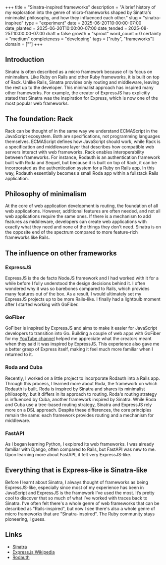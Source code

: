 +++
title = "Sinatra-inspired frameworks"
description = "A brief history of my exploration into the genre of micro-frameworks shaped by Sinatra's minimalist philosophy, and how they influenced each other."
slug = "sinatra-inspired"
type = "experiment"
date = 2025-06-20T10:00:00-07:00
date_planted = 2025-06-20T10:00:00-07:00
date_tended = 2025-08-25T10:00:00-07:00
draft = false
growth = "sprout"
word_count = 0
certainty = "medium"
completeness = "developing"
tags = ["ruby", "frameworks"]
domain = [""]
+++

## Introduction

Sinatra is often described as a micro framework because of its focus on minimalism. Like Ruby on Rails and other Ruby frameworks, it is built on top of Rack. Unlike Rails, Sinatra provides only routing and middleware, leaving the rest up to the developer. This minimalist approach has inspired many other frameworks. For example, the creator of ExpressJS has explicitly stated that Sinatra was the inspiration for Express, which is now one of the most popular web frameworks.

## The foundation: Rack

Rack can be thought of in the same way we understand ECMAScript in the JavaScript ecosystem. Both are specifications, not programming languages themselves. ECMAScript defines how JavaScript should work, while Rack is a specification and middleware layer that describes how compatible web servers interact with web frameworks. Rack enables interoperability between frameworks. For instance, Rodauth is an authentication framework built with Roda and Sequel, but because it is built on top of Rack, it can be incorporated as the authentication system for a Ruby on Rails app. In this way, Rodauth essentially becomes a small Roda app within a fullstack Rails application.

## Philosophy of minimalism

At the core of web application development is routing, the foundation of all web applications. However, additional features are often needed, and not all web applications require the same ones. If there is a mechanism to add features as middleware, developers can create web applications with exactly what they need and none of the things they don't need. Sinatra is on the opposite end of the spectrum compared to more feature-rich frameworks like Rails.

## The influence on other frameworks

### ExpressJS

ExpressJS is the de facto NodeJS framework and I had worked with it for a while before I fully understood the design decisions behind it. I often wondered why it was so barebones compared to Rails, which provides many features out of the box. As a result, I would ultimately set my ExpressJS projects up to be more Rails-like. I finally had a lightbulb moment after I started working with GoFiber.

### GoFiber

GoFiber is inspired by ExpressJS and aims to make it easier for JavaScript developers to transition into Go. Building a couple of web apps with GoFiber for my [YouTube channel](https://divrhino.com/articles/rest-api-docker-go-fiber-from-scratch/) helped me appreciate what the creators meant when they said it was inspired by ExpressJS. This experience also gave me a better grasp of Express itself, making it feel much more familiar when I returned to it.

### Roda and Cuba

Recently, I worked on a little project to incorporate Rodauth into a Rails app. Through this process, I learned more about Roda, the framework on which Rodauth is built. Roda is inspired by Sinatra and shares its minimalist philosophy, but it differs in its approach to routing. Roda's routing strategy is influenced by Cuba, another framework inspired by Sinatra. While Roda and Cuba use a tree-based routing strategy, Sinatra and ExpressJS rely more on a DSL approach. Despite these differences, the core principles remain the same: each framework provides routing and a mechanism for middleware.

### FastAPI

As I began learning Python, I explored its web frameworks. I was already familiar with Django, often compared to Rails, but FastAPI was new to me. Upon learning more about FastAPI, it felt very ExpressJS-like.

## Everything that is Express-like is Sinatra-like

Before I learnt about Sinatra, I always thought of frameworks as being ExpressJS-like, especially since most of my experience has been in JavaScript and ExpressJS is the framework I’ve used the most. It’s pretty cool to discover that so much of what I’ve worked with traces back to Sinatra. I’ve often felt there's a whole genre of web frameworks that can be described as "Rails-inspired", but now I see there's also a whole genre of micro frameworks that are "Sinatra-inspired". The Ruby community stays pioneering, I guess.

## Links
- [Sinatra](https://sinatrarb.com/documentation.html)
- [Express.js Wikipedia](https://en.wikipedia.org/wiki/Express.js)
- [Rodauth](https://github.com/janko/rodauth-rails)
